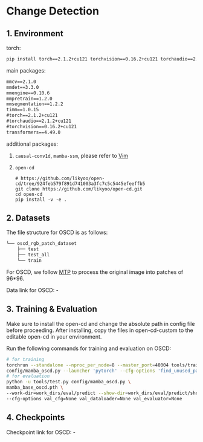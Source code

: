 # Change Detection

## 1. Environment

torch:

```bash
pip install torch==2.1.2+cu121 torchvision==0.16.2+cu121 torchaudio==2.1.2+cu121 --index-url https://download.pytorch.org/whl/cu121
```

main packages:

```txt
mmcv==2.1.0
mmdet==3.3.0
mmengine==0.10.6
mmpretrain==1.2.0
mmsegmentation==1.2.2
timm==1.0.15
#torch==2.1.2+cu121
#torchaudio==2.1.2+cu121
#torchvision==0.16.2+cu121
transformers==4.49.0
```

additional packages:

1. `causal-conv1d`, `mamba-ssm`, please refer to [Vim](https://github.com/hustvl/Vim)

2. `open-cd`

   ```
   # https://github.com/likyoo/open-cd/tree/924feb579f891d741003a3fc7c5c5445efeeffb5
   git clone https://github.com/likyoo/open-cd.git
   cd open-cd
   pip install -v -e .
   ```

## 2. Datasets

The file structure for OSCD  is as follows:

```bash
└── oscd_rgb_patch_dataset
    ├── test
    ├── test_all
    └── train
```

For OSCD, we follow [MTP](https://github.com/ViTAE-Transformer/MTP) to process the original image into patches of 96*96. 

Data link for OSCD: -

## 3. Training & Evaluation

Make sure to install the open-cd and change the absolute path in config file before proceeding. After installing, copy the files in open-cd-custom to the  editable open-cd in your environment.

Run the following commands for training and evaluation on OSCD:

```bash
# for training
torchrun --standalone --nproc_per_node=8 --master_port=40004 tools/train.py \
config/mamba_oscd.py --launcher 'pytorch' --cfg-options 'find_unused_parameters'=True
# for evaluation
python -u tools/test.py config/mamba_oscd.py \
mamba_base_oscd.pth \
--work-dir=work_dirs/eval/predict --show-dir=work_dirs/eval/predict/show \
--cfg-options val_cfg=None val_dataloader=None val_evaluator=None
```

## 4. Checkpoints

Checkpoint link for OSCD: -
